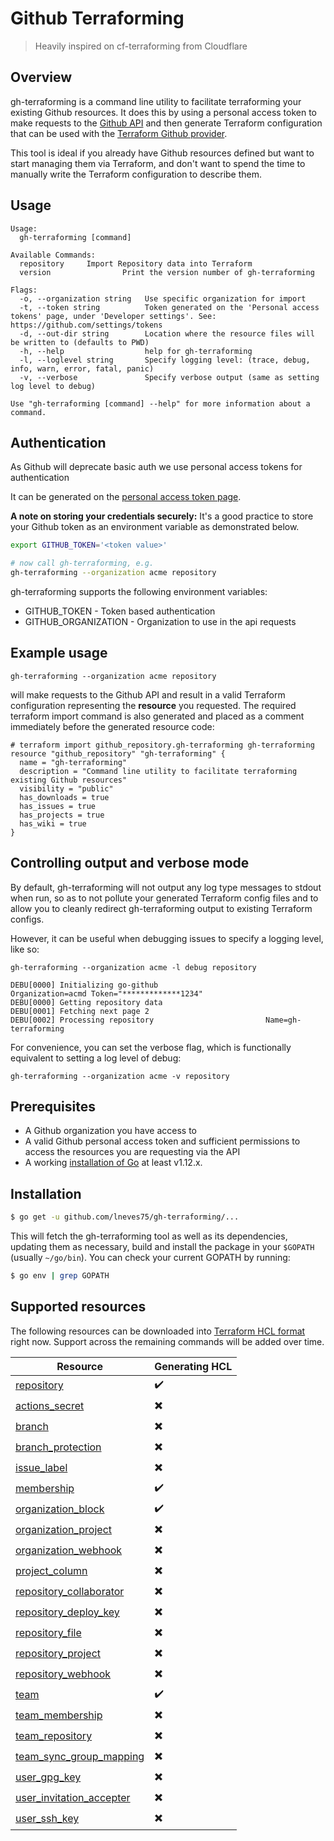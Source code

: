 # Github Terraforming
> Heavily inspired on cf-terraforming from Cloudflare

## Overview

gh-terraforming is a command line utility to facilitate terraforming your existing Github resources. It does this by using a personal access token to make requests to the [Github API](https://docs.github.com/en/free-pro-team@latest/rest) and then generate Terraform configuration that can be used with the [Terraform Github provider](https://registry.terraform.io/providers/hashicorp/github/latest).

This tool is ideal if you already have Github resources defined but want to start managing them via Terraform, and don't want to spend the time to manually write the Terraform configuration to describe them.

## Usage

```
Usage:
  gh-terraforming [command]

Available Commands:
  repository     Import Repository data into Terraform
  version                Print the version number of gh-terraforming

Flags:
  -o, --organization string   Use specific organization for import
  -t, --token string          Token generated on the 'Personal access tokens' page, under 'Developer settings'. See: https://github.com/settings/tokens
  -d, --out-dir string        Location where the resource files will be written to (defaults to PWD)
  -h, --help                  help for gh-terraforming
  -l, --loglevel string       Specify logging level: (trace, debug, info, warn, error, fatal, panic)
  -v, --verbose               Specify verbose output (same as setting log level to debug)

Use "gh-terraforming [command] --help" for more information about a command.
```

## Authentication

As Github will deprecate basic auth we use personal access tokens for authentication

It can be generated on the [personal access token page](https://github.com/settings/tokens).

**A note on storing your credentials securely:** It's a good practice to store your Github token as an environment variable as demonstrated below.

```bash
export GITHUB_TOKEN='<token value>'

# now call gh-terraforming, e.g.
gh-terraforming --organization acme repository
```

gh-terraforming supports the following environment variables:
* GITHUB_TOKEN - Token based authentication
* GITHUB_ORGANIZATION - Organization to use in the api requests

## Example usage

```gh-terraforming --organization acme repository```

will make requests to the Github API and result in a valid Terraform configuration representing the **resource** you requested.
The required terraform import command is also generated and placed as a comment immediately before the generated resource code:

```
# terraform import github_repository.gh-terraforming gh-terraforming
resource "github_repository" "gh-terraforming" {
  name = "gh-terraforming"
  description = "Command line utility to facilitate terraforming existing Github resources"
  visibility = "public"
  has_downloads = true
  has_issues = true
  has_projects = true
  has_wiki = true
}
```

## Controlling output and verbose mode
By default, gh-terraforming will not output any log type messages to stdout when run, so as to not pollute your generated Terraform config files and to allow you to cleanly redirect gh-terraforming output to existing Terraform configs.

However, it can be useful when debugging issues to specify a logging level, like so:

```
gh-terraforming --organization acme -l debug repository

DEBU[0000] Initializing go-github                        Organization=acmd Token="*************1234"
DEBU[0000] Getting repository data
DEBU[0001] Fetching next page 2
DEBU[0002] Processing repository                         Name=gh-terraforming
```

For convenience, you can set the verbose flag, which is functionally equivalent to setting a log level of debug:

```
gh-terraforming --organization acme -v repository
```

## Prerequisites
* A Github organization you have access to
* A valid Github personal access token and sufficient permissions to access the resources you are requesting via the API
* A working [installation of Go](https://golang.org/doc/install) at least v1.12.x.

## Installation

```bash
$ go get -u github.com/lneves75/gh-terraforming/...
```
This will fetch the gh-terraforming tool as well as its dependencies, updating them as necessary, build and install the package in your `$GOPATH` (usually `~/go/bin`). You can check your current GOPATH by running:

```bash
$ go env | grep GOPATH
```

## Supported resources

The following resources can be downloaded into [Terraform HCL format](https://www.terraform.io/docs/configuration/syntax.html) right now. Support across the remaining commands will be added over time.

| Resource | Generating HCL |
|----------|----------------|
| [repository](https://registry.terraform.io/providers/hashicorp/github/latest/docs/resources/repository) | ✔️ |
| [actions_secret](https://registry.terraform.io/providers/hashicorp/github/latest/docs/resources/actions_secret) | ✖️ |
| [branch](https://registry.terraform.io/providers/hashicorp/github/latest/docs/resources/branch) | ✖️ |
| [branch_protection](https://registry.terraform.io/providers/hashicorp/github/latest/docs/resources/branch_protection) | ✖️ |
| [issue_label](https://registry.terraform.io/providers/hashicorp/github/latest/docs/resources/issue_label) | ✖️ |
| [membership](https://registry.terraform.io/providers/hashicorp/github/latest/docs/resources/membership) | ✔️ |
| [organization_block](https://registry.terraform.io/providers/hashicorp/github/latest/docs/resources/organization_block) | ✔️ |
| [organization_project](https://registry.terraform.io/providers/hashicorp/github/latest/docs/resources/organization_project) | ✖️ |
| [organization_webhook](https://registry.terraform.io/providers/hashicorp/github/latest/docs/resources/organization_webhook) | ✖️ |
| [project_column](https://registry.terraform.io/providers/hashicorp/github/latest/docs/resources/project_column) | ✖️ |
| [repository_collaborator](https://registry.terraform.io/providers/hashicorp/github/latest/docs/resources/repository_collaborator) | ✖️ |
| [repository_deploy_key](https://registry.terraform.io/providers/hashicorp/github/latest/docs/resources/repository_deploy_key) | ✖️ |
| [repository_file](https://registry.terraform.io/providers/hashicorp/github/latest/docs/resources/repository_file) | ✖️ |
| [repository_project](https://registry.terraform.io/providers/hashicorp/github/latest/docs/resources/repository_project) | ✖️ |
| [repository_webhook](https://registry.terraform.io/providers/hashicorp/github/latest/docs/resources/repository_webhook) | ✖️ |
| [team](https://registry.terraform.io/providers/hashicorp/github/latest/docs/resources/team) | ✔️ |
| [team_membership](https://registry.terraform.io/providers/hashicorp/github/latest/docs/resources/team_membership) | ✖️ |
| [team_repository](https://registry.terraform.io/providers/hashicorp/github/latest/docs/resources/team_repository) | ✖️ |
| [team_sync_group_mapping](https://registry.terraform.io/providers/hashicorp/github/latest/docs/resources/team_sync_group_mapping) | ✖️ |
| [user_gpg_key](https://registry.terraform.io/providers/hashicorp/github/latest/docs/resources/user_gpg_key) | ✖️ |
| [user_invitation_accepter](https://registry.terraform.io/providers/hashicorp/github/latest/docs/resources/user_invitation_accepter) | ✖️ |
| [user_ssh_key](https://registry.terraform.io/providers/hashicorp/github/latest/docs/resources/user_ssh_key) | ✖️ |
